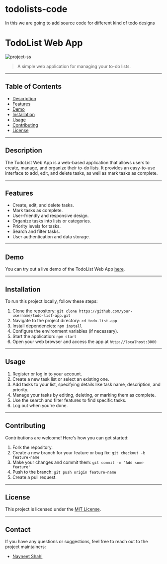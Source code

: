 # todolists-code
In this we are going to add source code for different kind of todo designs
# TodoList Web App

![project-ss](https://github.com/navneetshahi14/todolists-code/assets/138277449/cdf995cb-ac19-4b53-b241-4f915e644039)

> A simple web application for managing your to-do lists.

---

## Table of Contents

- [Description](#description)
- [Features](#features)
- [Demo](#demo)
- [Installation](#installation)
- [Usage](#usage)
- [Contributing](#contributing)
- [License](#license)

---

## Description

The TodoList Web App is a web-based application that allows users to create, manage, and organize their to-do lists. It provides an easy-to-use interface to add, edit, and delete tasks, as well as mark tasks as complete.

---

## Features

- Create, edit, and delete tasks.
- Mark tasks as complete.
- User-friendly and responsive design.
- Organize tasks into lists or categories.
- Priority levels for tasks.
- Search and filter tasks.
- User authentication and data storage.

---

## Demo

You can try out a live demo of the TodoList Web App [here](https://github.com/navneetshahi14/todolists-code.git).


---

## Installation

To run this project locally, follow these steps:

1. Clone the repository: `git clone https://github.com/your-username/todo-list-app.git`
2. Navigate to the project directory: `cd todo-list-app`
3. Install dependencies: `npm install`
4. Configure the environment variables (if necessary).
5. Start the application: `npm start`
6. Open your web browser and access the app at `http://localhost:3000`

---

## Usage

1. Register or log in to your account.
2. Create a new task list or select an existing one.
3. Add tasks to your list, specifying details like task name, description, and priority.
4. Manage your tasks by editing, deleting, or marking them as complete.
5. Use the search and filter features to find specific tasks.
6. Log out when you're done.

---

## Contributing

Contributions are welcome! Here's how you can get started:

1. Fork the repository.
2. Create a new branch for your feature or bug fix: `git checkout -b feature-name`
3. Make your changes and commit them: `git commit -m 'Add some feature'`
4. Push to the branch: `git push origin feature-name`
5. Create a pull request.

---

## License

This project is licensed under the [MIT License](license-url).

---

## Contact

If you have any questions or suggestions, feel free to reach out to the project maintainers:

- [Navneet Shahi](mailto:navneet.shahi2004@gmial.com)
